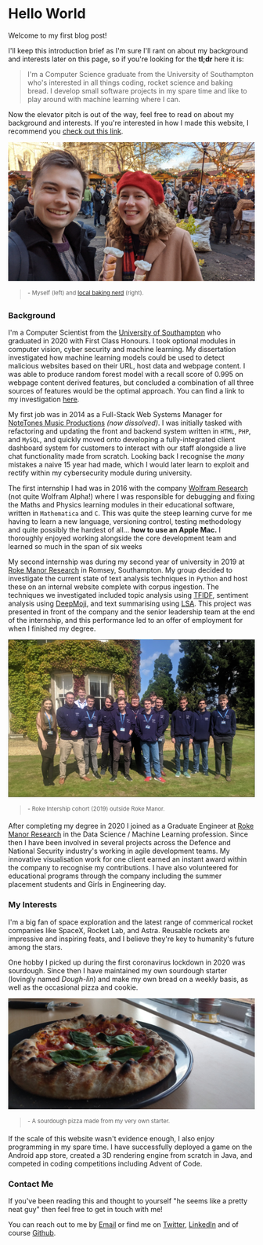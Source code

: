 # Hello World

Welcome to my first blog post! 

I'll keep this introduction brief as I'm sure I'll rant on about my background and interests later on this page, so if you're looking for the __tl;dr__ here it is:

> I'm a Computer Science graduate from the University of Southampton who's interested in all things coding, rocket science and baking bread. I develop small software projects in my spare time and like to play around with machine learning where I can. 

Now the elevator pitch is out of the way, feel free to read on about my background and interests. If you're interested in how I made this website, I recommend you [check out this link](/home/eg/how-its-made).

![Winchester, 2021](winchester-2021.jpg)

> <sup>- Myself (left) and [local baking nerd](https://www.cakeandpositivitea.co.uk/) (right).</sup>

### Background

I'm a Computer Scientist from the [University of Southampton](https://www.ecs.soton.ac.uk/) who graduated in 2020 with First Class Honours. I took optional modules in computer vision, cyber security and machine learning. My dissertation investigated how machine learning models could be used to detect malicious websites based on their URL, host data and webpage content. I was able to produce random forest model with a recall score of 0.995 on webpage content derived features, but concluded a combination of all three sources of features would be the optimal approach. You can find a link to my investigation [here](/srv/www/URL-Analyser).

My first job was in 2014 as a Full-Stack Web Systems Manager for [NoteTones Music Productions](https://web.archive.org/web/20170710041203/http://notetones.com/) *(now dissolved)*. I was initially tasked with refactoring and updating the front and backend system written in ```HTML```, ```PHP```, and ```MySQL```, and quickly moved onto developing a fully-integrated client dashboard system for customers to interact with our staff alongside a live chat functionality made from scratch. Looking back I recognise the *many* mistakes a naive 15 year had made, which I would later learn to exploit and rectify within my cybersecurity module during university.

The first internship I had was in 2016 with the company [Wolfram Research](https://www.bloomberg.com/profile/company/0269405D:LN) (not quite Wolfram Alpha!) where I was responsible for debugging and fixing the Maths and Physics learning modules in their educational software, written in ```Mathematica``` and ```C```. This was quite the steep learning curve for me having to learn a new language, versioning control, testing methodology and quite possibly the hardest of all... __how to use an Apple Mac.__ I thoroughly enjoyed working alongside the core development team and learned so much in the span of six weeks

My second internship was during my second year of university in 2019 at [Roke Manor Research](https://www.roke.co.uk/) in Romsey, Southampton. My group decided to investigate the current state of text analysis techniques in ```Python``` and host these on an internal website complete with corpus ingestion. The techniques we investigated included topic analysis using [TFIDF](https://en.wikipedia.org/wiki/Tf%E2%80%93idf), sentiment analysis using [DeepMoji](https://deepmoji.mit.edu/), and text summarising using [LSA](https://en.wikipedia.org/wiki/Latent_semantic_analysis). This project was presented in front of the company and the senior leadership team at the end of the internship, and this performance led to an offer of employment for when I finished my degree.

![Roke Internship 2019](roke-interns.png)

> <sup>- Roke Intership cohort (2019) outside Roke Manor.</sup>

After completing my degree in 2020 I joined as a Graduate Engineer at [Roke Manor Research](https://www.roke.co.uk) in the Data Science / Machine Learning profession. Since then I have been involved in several projects across the Defence and National Security industry's working in agile development teams. My innovative visualisation work for one client earned an instant award within the company to recognise my contributions. I have also volunteered for educational programs through the company including the summer placement students and Girls in Engineering day.

### My Interests

I'm a big fan of space exploration and the latest range of commerical rocket companies like SpaceX, Rocket Lab, and Astra. Reusable rockets are impressive and inspiring feats, and I believe they're key to humanity's future among the stars.

One hobby I picked up during the first coronavirus lockdown in 2020 was sourdough. Since then I have maintained my own sourdough starter (lovingly named *Dough-lin*) and make my own bread on a weekly basis, as well as the occasional pizza and cookie.

![It's pizza time](its-pizza-time.jpg)

> <sup>- A sourdough pizza made from my very own starter.</sup>

If the scale of this website wasn't evidence enough, I also enjoy programming in my spare time. I have successfully deployed a game on the Android app store, created a 3D rendering engine from scratch in Java, and competed in coding competitions including Advent of Code. 

###  Contact Me

If you've been reading this and thought to yourself "he seems like a pretty neat guy" then feel free to get in touch with me! 

You can reach out to me by [Email](mailto:ejgorman@gmail.com) or find me on [Twitter](https://twitter.com/edgygorman), [LinkedIn](https://linkedin.com/in/edward-john-gorman) and of course [Github](https://github.com/edgorman). 